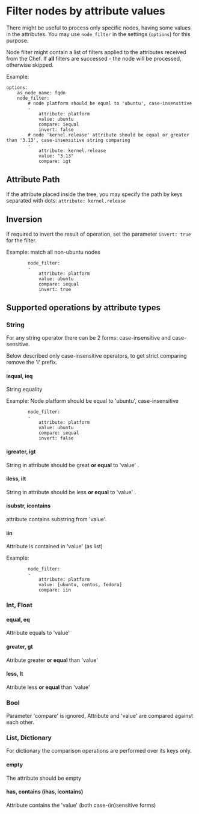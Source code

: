 
# Filter nodes by attribute values

There might be useful to process only specific nodes, having some values in the attributes. You may use `node_filter` in the settings (`options`) for this purpose.

Node filter might contain a list of filters applied to the attributes received from the Chef. If **all** filters are successed - the node will be processed, otherwise skipped.

Example:
```
options:
    as_node_name: fqdn
    node_filter:
        # node platform should be equal to 'ubuntu', case-insensitive
        -
            attribute: platform
            value: ubuntu
            compare: iequal
            invert: false
        # node 'kernel.release' attribute should be equal or greater than '3.13', case-insensitive string comparing
        -
            attribute: kernel.release
            value: "3.13"
            compare: igt
```


## Attribute Path

If the attribute placed inside the tree, you may specify the path by keys separated with dots: `attribute: kernel.release`


## Inversion

If required to invert the result of operation, set the parameter `invert: true` for the filter.

Example: match all non-ubuntu nodes
```
        node_filter:
        -
            attribute: platform
            value: ubuntu
            compare: iequal
            invert: true
```


## Supported operations by attribute types

### String

For any string operator there can be 2 forms: case-insensitive and case-sensitive.

Below described only case-insensitive operators, to get strict comparing remove the 'i' prefix.


#### iequal, ieq

String equality

Example: Node platform should be equal to 'ubuntu', case-insensitive
```
        node_filter:
        -
            attribute: platform
            value: ubuntu
            compare: iequal
            invert: false
```


#### igreater, igt

String in attribute should be great **or equal** to 'value' .


#### iless, ilt

String in attribute should be less **or equal** to 'value' .


#### isubstr, icontains

attribute contains substring from 'value'.


#### iin

Attribute is contained in 'value' (as list)

Example:
```
        node_filter:
        -
            attribute: platform
            value: [ubuntu, centos, fedora]
            compare: iin
```


### Int, Float

#### equal, eq

Attribute equals to 'value'


#### greater, gt

Atribute greater **or equal** than 'value'


#### less, lt

Atribute less **or equal** than 'value'


### Bool

Parameter 'compare' is ignored, Attribute and 'value' are compared against each other.


### List, Dictionary

For dictionary the comparison operations are performed over its keys only.

#### empty

The attribute should be empty

#### has, contains (ihas, icontains)

Attribute contains the 'value' (both case-(in)sensitive forms)
